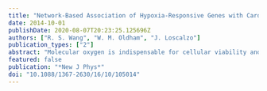 ```yaml
---
title: "Network-Based Association of Hypoxia-Responsive Genes with Cardiovascular Diseases"
date: 2014-10-01
publishDate: 2020-08-07T20:23:25.125696Z
authors: ["R. S. Wang", "W. M. Oldham", "J. Loscalzo"]
publication_types: ["2"]
abstract: "Molecular oxygen is indispensable for cellular viability and function. Hypoxia is a stress condition in which oxygen demand exceeds supply. Low cellular oxygen content induces a number of molecular changes to activate regulatory pathways responsible for increasing the oxygen supply and optimizing cellular metabolism under limited oxygen conditions. Hypoxia plays critical roles in the pathobiology of many diseases, such as cancer, heart failure, myocardial ischemia, stroke, and chronic lung diseases. Although the complicated associations between hypoxia and cardiovascular (and cerebrovascular) diseases (CVD) have been recognized for some time, there are few studies that investigate their biological link from a systems biology perspective. In this study, we integrate hypoxia genes, CVD genes, and the human protein interactome in order to explore the relationship between hypoxia and cardiovascular diseases at a systems level. We show that hypoxia genes are much closer to CVD genes in the human protein interactome than that expected by chance. We also find that hypoxia genes play significant bridging roles in connecting different cardiovascular diseases. We construct an hypoxia-CVD bipartite network and find several interesting hypoxia-CVD modules with significant Gene Ontology (GO) similarity. Finally, we show that hypoxia genes tend to have more CVD interactors in the human interactome than in random networks of matching topology. Based on these observations, we can predict novel genes that may be associated with CVD. This network-based association study gives us a broad view of the relationships between hypoxia and cardiovascular diseases and provides new insights into the role of hypoxia in cardiovascular biology."
featured: false
publication: "*New J Phys*"
doi: "10.1088/1367-2630/16/10/105014"
---
```


